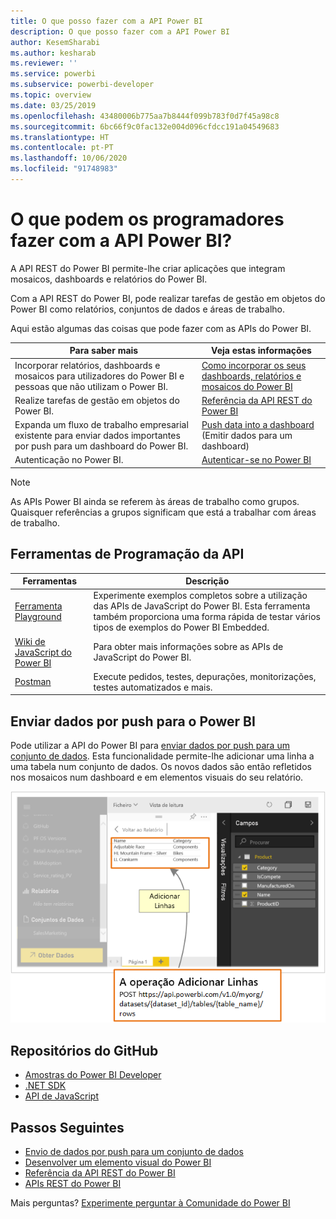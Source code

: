 ```yaml
---
title: O que posso fazer com a API Power BI
description: O que posso fazer com a API Power BI
author: KesemSharabi
ms.author: kesharab
ms.reviewer: ''
ms.service: powerbi
ms.subservice: powerbi-developer
ms.topic: overview
ms.date: 03/25/2019
ms.openlocfilehash: 43480006b775aa7b8444f099b783f0d7f45a98c8
ms.sourcegitcommit: 6bc66f9c0fac132e004d096cfdcc191a04549683
ms.translationtype: HT
ms.contentlocale: pt-PT
ms.lasthandoff: 10/06/2020
ms.locfileid: "91748983"
---
```

# <a name="what-can-developers-do-with-the-power-bi-api"></a>O que podem os programadores fazer com a API Power BI?

A API REST do Power BI permite-lhe criar aplicações que integram mosaicos, dashboards e relatórios do Power BI.

Com a API REST do Power BI, pode realizar tarefas de gestão em objetos do Power BI como relatórios, conjuntos de dados e áreas de trabalho.

Aqui estão algumas das coisas que pode fazer com as APIs do Power BI.

| **Para saber mais** | **Veja estas informações** |
|----------------------------------------------------------------------------------|------------------------------------------------------------------------------------|
| Incorporar relatórios, dashboards e mosaicos para utilizadores do Power BI e pessoas que não utilizam o Power BI. | [Como incorporar os seus dashboards, relatórios e mosaicos do Power BI](../embedded/embed-sample-for-customers.md) |
| Realize tarefas de gestão em objetos do Power BI. | [Referência da API REST do Power BI](/rest/api/power-bi/) |
| Expanda um fluxo de trabalho empresarial existente para enviar dados importantes por push para um dashboard do Power BI. | [Push data into a dashboard ](walkthrough-push-data.md)(Emitir dados para um dashboard) |
| Autenticação no Power BI. | [Autenticar-se no Power BI ](../embedded/get-azuread-access-token.md) |

> [!NOTE]
> As APIs Power BI ainda se referem às áreas de trabalho como grupos. Quaisquer referências a grupos significam que está a trabalhar com áreas de trabalho.

## <a name="api-developer-tools"></a>Ferramentas de Programação da API

| Ferramentas | Descrição |
|---------|-------------|
| [Ferramenta Playground](https://microsoft.github.io/PowerBI-JavaScript/demo) | Experimente exemplos completos sobre a utilização das APIs de JavaScript do Power BI. Esta ferramenta também proporciona uma forma rápida de testar vários tipos de exemplos do Power BI Embedded. |
| [Wiki de JavaScript do Power BI](https://github.com/Microsoft/powerbi-javascript/wiki) | Para obter mais informações sobre as APIs de JavaScript do Power BI. |
| [Postman](https://www.getpostman.com/) | Execute pedidos, testes, depurações, monitorizações, testes automatizados e mais. |

## <a name="push-data-into-power-bi"></a>Enviar dados por push para o Power BI

Pode utilizar a API do Power BI para [enviar dados por push para um conjunto de dados](walkthrough-push-data.md). Esta funcionalidade permite-lhe adicionar uma linha a uma tabela num conjunto de dados. Os novos dados são então refletidos nos mosaicos num dashboard e em elementos visuais do seu relatório.

![Exemplo de dados emitidos via push](media/overview-of-power-bi-rest-api/powerbi-push-data.png)

## <a name="github-repositories"></a>Repositórios do GitHub

* [Amostras do Power BI Developer](https://github.com/Microsoft/PowerBI-Developer-Samples)
* [.NET SDK](https://github.com/Microsoft/PowerBI-CSharp)
* [API de JavaScript](https://github.com/Microsoft/PowerBI-JavaScript)

## <a name="next-steps"></a>Passos Seguintes

* [Envio de dados por push para um conjunto de dados](walkthrough-push-data.md)
* [Desenvolver um elemento visual do Power BI](../visuals/custom-visual-develop-tutorial.md)
* [Referência da API REST do Power BI](rest-api-reference.md)
* [APIs REST do Power BI](/rest/api/power-bi/)

Mais perguntas? [Experimente perguntar à Comunidade do Power BI](https://community.powerbi.com/)